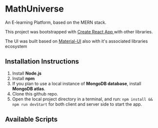# MathUniverse

An E-learning Platform, based on the MERN stack.


This project was bootstrapped with <a href="https://github.com/facebook/create-react-app"> Create React App </a> with other libraries.

The UI was built based on [Material-UI](https://material-ui.com) also with it's associated libraries ecosystem

## Installation Instructions

1. Install **Node.js**
1. Install **npm**
1. If you plan to use a local instance of **MongoDB database**, install **MongoDB atlas**.
1. Clone this github repo.
1. Open the local project directory in a terminal, and run: `npm install && npm run devStart` for both client and server side to start the app.

## Available Scripts
